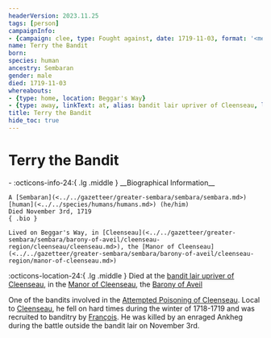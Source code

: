 ```yaml
---
headerVersion: 2023.11.25
tags: [person]
campaignInfo:
- {campaign: clee, type: Fought against, date: 1719-11-03, format: '<met:u> <person> <current:2q> on <target>'}
name: Terry the Bandit
born:
species: human
ancestry: Sembaran
gender: male
died: 1719-11-03
whereabouts:
- {type: home, location: Beggar's Way}
- {type: away, linkText: at, alias: bandit lair upriver of Cleenseau, location: Cleenseau, start: 1719-11-03}
title: Terry the Bandit
hide_toc: true
---
```

# Terry the Bandit
<div class="grid cards ext-narrow-margin ext-one-column" markdown>
- :octicons-info-24:{ .lg .middle } __Biographical Information__

    A [Sembaran](<../../gazetteer/greater-sembara/sembara/sembara.md>) [human](<../../species/humans/humans.md>) (he/him)  
    Died November 3rd, 1719  
    { .bio }

    Lived on Beggar's Way, in [Cleenseau](<../../gazetteer/greater-sembara/sembara/barony-of-aveil/cleenseau-region/cleenseau/cleenseau.md>), the [Manor of Cleenseau](<../../gazetteer/greater-sembara/sembara/barony-of-aveil/cleenseau-region/manor-of-cleenseau.md>)
</div>

:octicons-location-24:{ .lg .middle } Died at the [bandit lair upriver of Cleenseau](<../../gazetteer/greater-sembara/sembara/barony-of-aveil/cleenseau-region/cleenseau/cleenseau.md>), in the [Manor of Cleenseau](<../../gazetteer/greater-sembara/sembara/barony-of-aveil/cleenseau-region/manor-of-cleenseau.md>), the [Barony of Aveil](<../../gazetteer/greater-sembara/sembara/barony-of-aveil/barony-of-aveil.md>)



One of the bandits involved in the [Attempted Poisoning of Cleenseau](<../../events/1700s/1719/11/attempted-poisoning-of-cleenseau.md>). Local to [Cleenseau](<../../gazetteer/greater-sembara/sembara/barony-of-aveil/cleenseau-region/cleenseau/cleenseau.md>), he fell on hard times during the winter of 1718-1719 and was recruited to banditry by [François](<./francois-the-bandit.md>).  He was killed by an enraged Ankheg during the battle outside the bandit lair on November 3rd. 